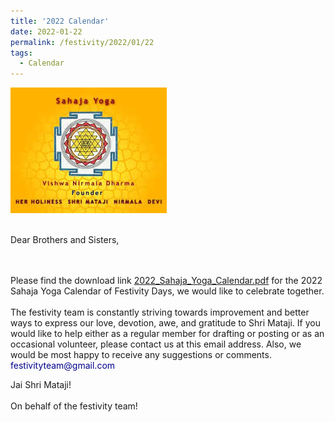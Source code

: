 ```yaml
---
title: '2022 Calendar'
date: 2022-01-22
permalink: /festivity/2022/01/22
tags:
  - Calendar
---
```


<div style="text-align: left"><img src="/images/image1.png" width="250" /></div><br>

Dear Brothers and Sisters,<br>
<br>

<br>
Please find the download link <a href="https://drive.google.com/file/d/1Uk859y-bw6MFY0lAPMDjERXkyP-puy4W/view?usp=sharing"> 2022_Sahaja_Yoga_Calendar.pdf</a> for the 2022 Sahaja Yoga Calendar of Festivity Days, we would like to celebrate together.<br>
<br>
The festivity team is constantly striving towards improvement and better ways to express our love, devotion, awe, and gratitude to Shri Mataji. If you would like to help either as a regular member for drafting or posting or as an occasional volunteer, please contact us at this email address. Also, we would be most happy to receive any suggestions or comments.<br>
<font color="DarkBlue">festivityteam@gmail.com</font>

<p>
Jai Shri Mataji!<br><br>
On behalf of the festivity team!
</p>